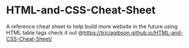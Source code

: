 # HTML-and-CSS-Cheat-Sheet
A reference cheat sheet to help build more website in the future using HTML table tags 
check it out @https://triciagibson.github.io/HTML-and-CSS-Cheat-Sheet/
